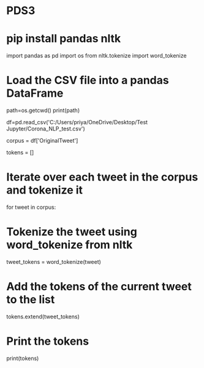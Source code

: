 # PDS3
# pip install pandas nltk
import pandas as pd
import os
from nltk.tokenize import word_tokenize

# Load the CSV file into a pandas DataFrame
path=os.getcwd()
print(path)

df=pd.read_csv('C:/Users/priya/OneDrive/Desktop/Test Jupyter/Corona_NLP_test.csv')

corpus = df['OriginalTweet']

tokens = []

# Iterate over each tweet in the corpus and tokenize it
for tweet in corpus:
  # Tokenize the tweet using word_tokenize from nltk
  tweet_tokens = word_tokenize(tweet)

# Add the tokens of the current tweet to the list
tokens.extend(tweet_tokens)

# Print the tokens
print(tokens)
